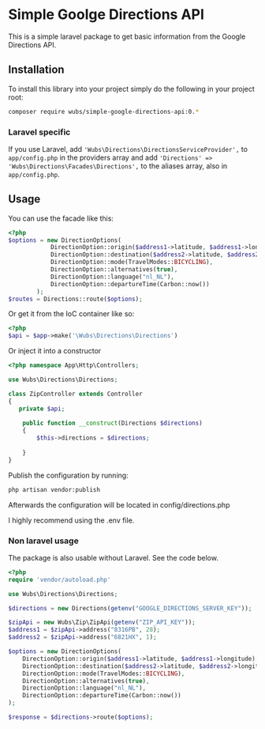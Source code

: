 Simple Goolge Directions API
==========
This is a simple laravel package to get basic information from the Google Directions API. 

## Installation

To install this library into your project simply do the following in your project root:

```bash
composer require wubs/simple-google-directions-api:0.*
```

### Laravel specific

If you use Laravel, add `'Wubs\Directions\DirectionsServiceProvider',` to `app/config.php` in the providers array and 
add 
`'Directions' => 'Wubs\Directions\Facades\Directions',` to the aliases array, also in `app/config.php`.

## Usage

You can use the facade like this:
```PHP
<?php
$options = new DirectionOptions(
            DirectionOption::origin($address1->latitude, $address1->longitude),
            DirectionOption::destination($address2->latitude, $address2->longitude),
            DirectionOption::mode(TravelModes::BICYCLING),
            DirectionOption::alternatives(true),
            DirectionOption::language("nl_NL"),
            DirectionOption::departureTime(Carbon::now())
        );
$routes = Directions::route($options);

```

Or get it from the IoC container like so:
```PHP
<?php
$api = $app->make('\Wubs\Directions\Directions')
```

Or inject it into a constructor

```PHP
<?php namespace App\Http\Controllers;

use Wubs\Directions\Directions;

class ZipController extends Controller
{
   private $api;
   
    public function __construct(Directions $directions)
    {
        $this->directions = $directions;
        
    }
}
```

Publish the configuration by running:
```bash
php artisan vendor:publish
```

Afterwards the configuration will be located in config/directions.php

I highly recommend using the .env file.


### Non laravel usage

The package is also usable without Laravel. See the code below. 

```PHP
<?php
require 'vendor/autoload.php'

use Wubs\Directions\Directions;

$directions = new Directions(getenv("GOOGLE_DIRECTIONS_SERVER_KEY"));

$zipApi = new Wubs\Zip\ZipApi(getenv("ZIP_API_KEY"));
$address1 = $zipApi->address("8316PB", 28);
$address2 = $zipApi->address("6821HX", 1);

$options = new DirectionOptions(
    DirectionOption::origin($address1->latitude, $address1->longitude),
    DirectionOption::destination($address2->latitude, $address2->longitude),
    DirectionOption::mode(TravelModes::BICYCLING),
    DirectionOption::alternatives(true),
    DirectionOption::language("nl_NL"),
    DirectionOption::departureTime(Carbon::now())
);

$response = $directions->route($options);
```


